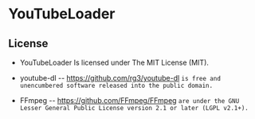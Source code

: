 # YouTubeLoader

## License
- YouTubeLoader
Is licensed under The MIT License (MIT).

- youtube-dl -- https://github.com/rg3/youtube-dl
```is free and unencumbered software released into the public domain.```

- FFmpeg -- https://github.com/FFmpeg/FFmpeg
```are under the GNU Lesser General Public License version 2.1 or later (LGPL v2.1+).```
